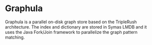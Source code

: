 Graphula
========

Graphula is a parallel on-disk graph store based on the TripleRush architecture. The index and dictionary are stored in Symas LMDB and it uses the Java Fork/Join framework to parallelize the graph pattern matching.
